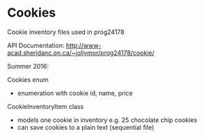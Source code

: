 # Cookies
Cookie inventory files used in prog24178

API Documentation: http://www-acad.sheridanc.on.ca/~jollymor/prog24178/cookie/

Summer 2016: 

Cookies enum
- enumeration with cookie id, name, price

CookieInventoryItem class
- models one cookie in inventory e.g. 25 chocolate chip cookies
- can save cookies to a plain text (sequential file)
